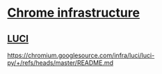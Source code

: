 # [Chrome infrastructure](https://chromium.googlesource.com/infra/infra/+/refs/heads/main/doc/index.md)

## [LUCI](https://chromium.googlesource.com/infra/infra/+/master/doc/users/services/about_luci.md)

https://chromium.googlesource.com/infra/luci/luci-py/+/refs/heads/master/README.md

